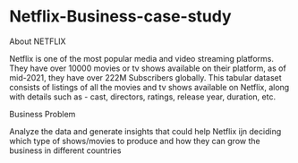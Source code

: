 # Netflix-Business-case-study

About NETFLIX

Netflix is one of the most popular media and video streaming platforms. They have over 10000 movies or tv shows available on their platform, 
as of mid-2021, they have over 222M Subscribers globally. This tabular dataset consists of listings of all the movies and tv shows available on Netflix, 
along with details such as - cast, directors, ratings, release year, duration, etc.

Business Problem

Analyze the data and generate insights that could help Netflix ijn deciding which type of shows/movies to produce and how they can grow the business in 
different countries
